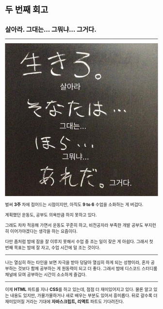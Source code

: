 # 두 번째 회고

## 살아라. 그대는... 그뭐냐... 그거다.

---

![살아라그대는그뭐냐그거다 밈](./images/IMG_0562.jpg)

벌써 **3주** 차에 접어드는 시점이지만, 아직도 **9 to 6** 수업을 소화하는 게 버겁다.

계획했던 운동도, 공부도 의욕만큼 하지 못하고 있다.

그래도 차차 적응해 가면서 운동도 꾸준히 하고,
비전공자라 부족한 개발 공부도 부지런히 이어가야겠다는 생각을 하는 요즘이다.

다만 좀처럼 밤에 잠을 잘 이루지 못해서 수업 중 조는 일이 잦은 게 아쉽다.
그래서 첫 번째 목표는 밤에 잘 자고, 수업 시간에 덜 조는 것이다.

---

나는 열심히 하는 타인을 보면 자극을 받아 덩달아 열심히 하게 되는 성향이라,
혼자 공부하는 것보다 함께 공부하는 게 원동력이 되고 더 좋다.
그래서 밤에 디스코드 스터디룸 채널에 모여 공부하는 시간이 소소하게 즐겁다.

---

이제 **HTML** 파트를 지나 **CSS**를 하고 있는데, 점점 더 재미있어지고 있다.
물론 알고 있는 내용도 있지만, 가물가물하거나 새로 배우는 부분도 있어서 흥미롭다.
뒤로 갈수록 더 재미있어질 거라는 기대에 **자바스크립트, 리액트** 파트도 기다려진다.
